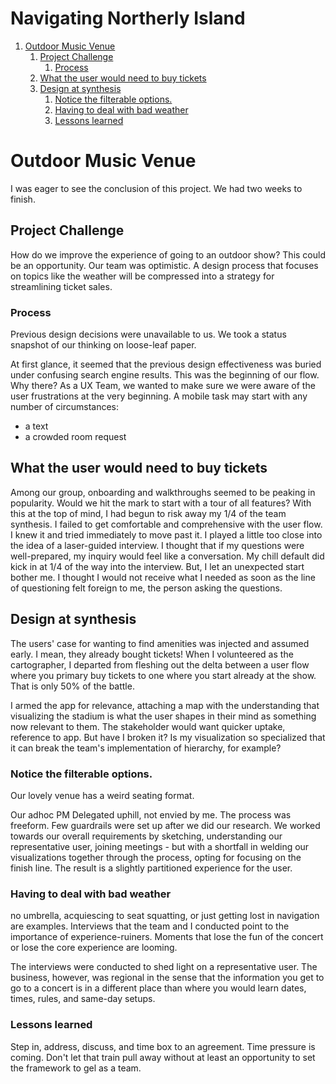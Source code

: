 
# Navigating Northerly Island

1.  [Outdoor Music Venue](#orge99668f)
    1.  [Project Challenge](#org388b04f)
        1.  [Process](#org43d32ba)
    2.  [What the user would need to buy tickets](#org472ef93)
    3.  [Design at synthesis](#orged69678)
        1.  [Notice the filterable options.](#orga2dd713)
        2.  [Having to deal with bad weather](#org00daa7b)
        3.  [Lessons learned](#orga5e8c5b)


<a id="orge99668f"></a>

# Outdoor Music Venue

I was eager to see the conclusion of this project. We had two weeks to finish.


<a id="org388b04f"></a>

## Project Challenge

How do we improve the experience of going to an outdoor show? This could
be an opportunity. Our team was optimistic. A design process that
focuses on topics like the weather will be compressed into a strategy
for streamlining ticket sales.


<a id="org43d32ba"></a>

### Process

Previous design decisions were unavailable to us. We took a status
snapshot of our thinking on loose-leaf paper.

At first glance, it seemed that the previous design effectiveness was
buried under confusing search engine results. This was the beginning of
our flow. Why there? As a UX Team, we wanted to make sure we were aware
of the user frustrations at the very beginning. A mobile task may start
with any number of circumstances:

-   a text
-   a crowded room request


<a id="org472ef93"></a>

## What the user would need to buy tickets

Among our group, onboarding and walkthroughs seemed to be peaking in
popularity. Would we hit the mark to start with a tour of all features?
With this at the top of mind, I had begun to risk away my 1/4 of the
team synthesis. I failed to get comfortable and comprehensive with the
user flow. I knew it and tried immediately to move past it. I played a
little too close into the idea of a laser-guided interview. I thought
that if my questions were well-prepared, my inquiry would feel like a
conversation. My chill default did kick in at 1/4 of the way into the
interview. But, I let an unexpected start bother me. I thought I would
not receive what I needed as soon as the line of questioning felt
foreign to me, the person asking the questions.


<a id="orged69678"></a>

## Design at synthesis

The users' case for wanting to find amenities was injected and assumed
early. I mean, they already bought tickets! When I volunteered as the
cartographer, I departed from fleshing out the delta between a user flow
where you primary buy tickets to one where you start already at the
show. That is only 50% of the battle.

I armed the app for relevance, attaching a map with the understanding
that visualizing the stadium is what the user shapes in their mind as
something now relevant to them. The stakeholder would want quicker
uptake, reference to app. But have I broken it? Is my visualization so
specialized that it can break the team's implementation of hierarchy,
for example?


<a id="orga2dd713"></a>

### Notice the filterable options.

Our lovely venue has a weird seating format.

Our adhoc PM Delegated uphill, not envied by me. The process was
freeform. Few guardrails were set up after we did our research. We
worked towards our overall requirements by sketching, understanding our
representative user, joining meetings - but with a shortfall in welding
our visualizations together through the process, opting for focusing on
the finish line. The result is a slightly partitioned experience for the
user.


<a id="org00daa7b"></a>

### Having to deal with bad weather

no umbrella, acquiescing to seat squatting, or just getting lost in
navigation are examples. Interviews that the team and I conducted point
to the importance of experience-ruiners. Moments that lose the fun of
the concert or lose the core experience are looming.

The interviews were conducted to shed light on a representative user.
The business, however, was regional in the sense that the information
you get to go to a concert is in a different place than where you would
learn dates, times, rules, and same-day setups.


<a id="orga5e8c5b"></a>

### Lessons learned

Step in, address, discuss, and time box to an agreement. Time pressure
is coming. Don't let that train pull away without at least an
opportunity to set the framework to gel as a team.

